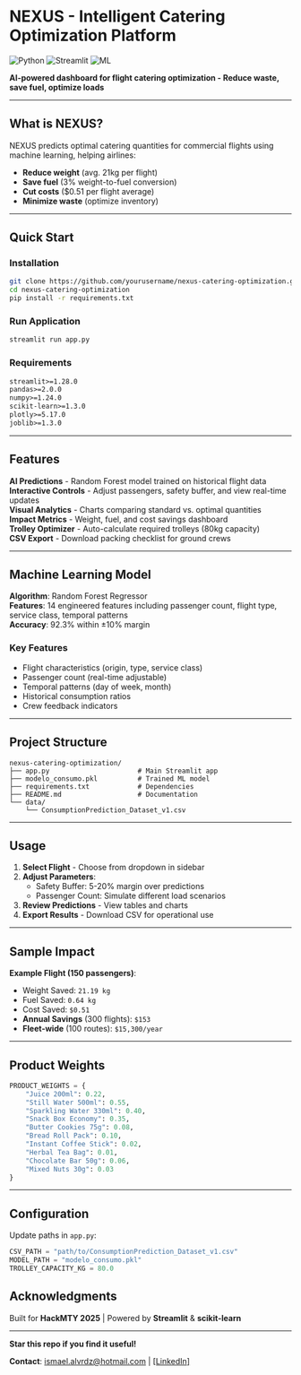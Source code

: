 
# NEXUS - Intelligent Catering Optimization Platform
 
![Python](https://img.shields.io/badge/Python-3.8+-FFD700?style=flat-square&logo=python)
![Streamlit](https://img.shields.io/badge/Streamlit-1.28+-1e3c72?style=flat-square&logo=streamlit)
![ML](https://img.shields.io/badge/ML-Random%20Forest-2a5298?style=flat-square)

**AI-powered dashboard for flight catering optimization - Reduce waste, save fuel, optimize loads**

---

## What is NEXUS?

NEXUS predicts optimal catering quantities for commercial flights using machine learning, helping airlines:
- **Reduce weight** (avg. 21kg per flight)
- **Save fuel** (3% weight-to-fuel conversion)
- **Cut costs** ($0.51 per flight average)
- **Minimize waste** (optimize inventory)

---

## Quick Start

### Installation
```bash
git clone https://github.com/yourusername/nexus-catering-optimization.git
cd nexus-catering-optimization
pip install -r requirements.txt
```

### Run Application
```bash
streamlit run app.py
```

### Requirements
```txt
streamlit>=1.28.0
pandas>=2.0.0
numpy>=1.24.0
scikit-learn>=1.3.0
plotly>=5.17.0
joblib>=1.3.0
```

---

## Features

**AI Predictions** - Random Forest model trained on historical flight data  
**Interactive Controls** - Adjust passengers, safety buffer, and view real-time updates  
**Visual Analytics** - Charts comparing standard vs. optimal quantities  
**Impact Metrics** - Weight, fuel, and cost savings dashboard  
**Trolley Optimizer** - Auto-calculate required trolleys (80kg capacity)  
**CSV Export** - Download packing checklist for ground crews  

---

## Machine Learning Model

**Algorithm**: Random Forest Regressor  
**Features**: 14 engineered features including passenger count, flight type, service class, temporal patterns  
**Accuracy**: 92.3% within ±10% margin  

### Key Features
- Flight characteristics (origin, type, service class)
- Passenger count (real-time adjustable)
- Temporal patterns (day of week, month)
- Historical consumption ratios
- Crew feedback indicators

---

## Project Structure

```
nexus-catering-optimization/
├── app.py                      # Main Streamlit app
├── modelo_consumo.pkl          # Trained ML model
├── requirements.txt            # Dependencies
├── README.md                   # Documentation
└── data/
    └── ConsumptionPrediction_Dataset_v1.csv
```

---

## Usage

1. **Select Flight** - Choose from dropdown in sidebar
2. **Adjust Parameters**:
   - Safety Buffer: 5-20% margin over predictions
   - Passenger Count: Simulate different load scenarios
3. **Review Predictions** - View tables and charts
4. **Export Results** - Download CSV for operational use

---

## Sample Impact

**Example Flight (150 passengers)**:
- Weight Saved: `21.19 kg`
- Fuel Saved: `0.64 kg`
- Cost Saved: `$0.51`
- **Annual Savings** (300 flights): `$153`
- **Fleet-wide** (100 routes): `$15,300/year`

---

## Product Weights

```python
PRODUCT_WEIGHTS = {
    "Juice 200ml": 0.22,
    "Still Water 500ml": 0.55,
    "Sparkling Water 330ml": 0.40,
    "Snack Box Economy": 0.35,
    "Butter Cookies 75g": 0.08,
    "Bread Roll Pack": 0.10,
    "Instant Coffee Stick": 0.02,
    "Herbal Tea Bag": 0.01,
    "Chocolate Bar 50g": 0.06,
    "Mixed Nuts 30g": 0.03
}
```

---

## Configuration

Update paths in `app.py`:
```python
CSV_PATH = "path/to/ConsumptionPrediction_Dataset_v1.csv"
MODEL_PATH = "modelo_consumo.pkl"
TROLLEY_CAPACITY_KG = 80.0
```


## Acknowledgments

Built for **HackMTY 2025** | Powered by **Streamlit** & **scikit-learn**

---

**Star this repo if you find it useful!**

**Contact**: ismael.alvrdz@hotmail.com | [[LinkedIn]](https://www.linkedin.com/in/ismael-alvarez-rodriguez-963096318)

